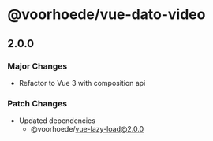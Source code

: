 # @voorhoede/vue-dato-video

## 2.0.0

### Major Changes

- Refactor to Vue 3 with composition api

### Patch Changes

- Updated dependencies
  - @voorhoede/vue-lazy-load@2.0.0
